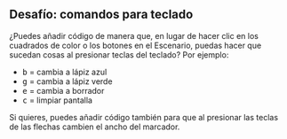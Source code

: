 ## Desafío: comandos para teclado

¿Puedes añadir código de manera que, en lugar de hacer clic en los cuadrados de color o los botones en el Escenario, puedas hacer que sucedan cosas al presionar teclas del teclado? Por ejemplo:

+ <kbd>b</kbd> = cambia a lápiz azul
+ <kbd>g</kbd> = cambia a lápiz verde
+ <kbd>e</kbd> = cambia a borrador
+ <kbd>c</kbd> = limpiar pantalla

Si quieres, puedes añadir código también para que al presionar las teclas de las flechas cambien el ancho del marcador.